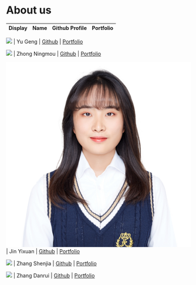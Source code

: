 # About us

Display | Name | Github Profile | Portfolio 
--------|:----:|:--------------:|:---------:

![](https://via.placeholder.com/100.png?text=Photo) | Yu Geng | [Github](https://github.com/gy716) | [Portfolio](docs/team/johndoe.md)

![](https://via.placeholder.com/100.png?text=Photo) | Zhong Ningmou | [Github](https://github.com/ZhongNingmou) | [Portfolio](docs/team/johndoe.md)

![](https://github.com/AY2021S1-CS2113T-F11-2/tp/blob/master/docs/team/Jin%20Yixuan.jpg) | Jin Yixuan | [Github](https://github.com/JinYixuan-Au) | [Portfolio](https://github.com/AY2021S1-CS2113T-F11-2/tp/blob/master/docs/team/JinYixuan-Au.md)

![](https://via.placeholder.com/100.png?text=Photo) | Zhang Shenjia | [Github](https://github.com/jessicazhang617) | [Portfolio](docs/team/shenjia.md)

![](https://via.placeholder.com/100.png?text=Photo) | Zhang Danrui | [Github](https://github.com/zhangcaicai123) | [Portfolio](https://github.com/AY2021S1-CS2113T-F11-2/tp/blob/master/docs/team/zhangcaicai123.md)
